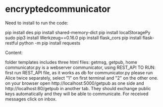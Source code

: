 # encryptedcommunicator
Need to install to run the code:

pip install des
pip install shared-memory-dict
pip install localStoragePy
sudo pip3 install Werkzeug==0.16.0
pip install flask_cors
pip install flask-restful
python -m pip install requests

Content:

folder templates includes three html files: getmsg, getpub, home
communicator.py is a webserver communicator, using REST_API
TO RUN: first run REST_API file, as it works as db for communicator.py
please run Alice twice separately, select "1" on first terminal and "2" on the other one.
on your browser open http://localhost:5000/getpub as one side and http://localhost:80/getpub in another tab.
They should exchange public keys automatically and they will be able to communicate.
For received messages click on inbox.
